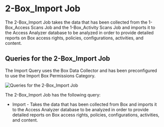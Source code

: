 # 2-Box_Import Job

The 2-Box_Import Job takes the data that has been collected from the 1-Box_Access Scans Job and the
1-Box_Activity Scans Job and imports it to the Access Analyzer database to be analyzed in order to
provide detailed reports on Box access rights, policies, configurations, activities, and content.

## Queries for the 2-Box_Import Job

The Import Query uses the Box Data Collector and has been preconfigured to use the Import Box
Permissions Category.

![Queries for the 2-Box_Import Job](/img/product_docs/accessanalyzer/12.0/solutions/box/collection/importqueries.webp)

The 2-Box_Import Job has the following query:

- Import - Takes the data that has been collected from Box and imports it to the Access Analyzer
  database to be analyzed in order to provide detailed reports on Box access rights, policies,
  configurations, activities, and content.
